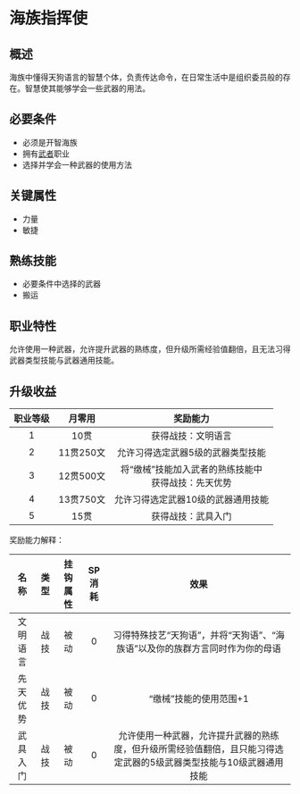 # 海族指挥使

## 概述

海族中懂得天狗语言的智慧个体，负责传达命令，在日常生活中是组织委员般的存在。智慧使其能够学会一些武器的用法。

## 必要条件

* 必须是开智海族
* 拥有<a href="../../../basicJob/Warrior" target="_blank">武者</a>职业
* 选择并学会一种武器的使用方法

## 关键属性

* 力量
* 敏捷

## 熟练技能

* 必要条件中选择的武器
* 搬运
  
## 职业特性

允许使用一种武器，允许提升武器的熟练度，但升级所需经验值翻倍，且无法习得武器类型技能与武器通用技能。

## 升级收益

职业等级|月零用|奖励能力
:--:|:--:|:--:
1|10贯|获得战技：文明语言
2|11贯250文|允许习得选定武器5级的武器类型技能
3|12贯500文|将“缴械”技能加入武者的熟练技能中<br>获得战技：先天优势
4|13贯750文|允许习得选定武器10级的武器通用技能
5|15贯|获得战技：武具入门

奖励能力解释：

名称|类型|挂钩属性|SP消耗|效果
:--:|:--:|:--:|:--:|:--:
文明语言|战技|被动|0|习得特殊技艺“天狗语”，并将“天狗语”、“海族语”以及你的族群方言同时作为你的母语
先天优势|战技|被动|0|“缴械”技能的使用范围+1
武具入门|战技|被动|0|允许使用一种武器，允许提升武器的熟练度，但升级所需经验值翻倍，且只能习得选定武器的5级武器类型技能与10级武器通用技能
